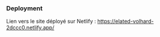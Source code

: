 

### Deployment

Lien vers le site déployé sur Netlify : https://elated-volhard-2dccc0.netlify.app/

